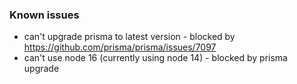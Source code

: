 ### Known issues

- can't upgrade prisma to latest version - blocked by https://github.com/prisma/prisma/issues/7097
- can't use node 16 (currently using node 14) - blocked by prisma upgrade
